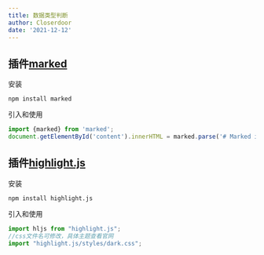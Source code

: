 ```yaml
---
title: 数据类型判断
author: Closerdoor
date: '2021-12-12'
---
```


## 插件[marked](https://www.npmjs.com/package/marked)
安装
```
npm install marked
```
引入和使用
```js
import {marked} from 'marked';
document.getElementById('content').innerHTML = marked.parse('# Marked in the browser\n\nRendered by **marked**.');
```
## 插件[highlight.js](https://highlightjs.org/usage/)
安装
```
npm install highlight.js
```
引入和使用
```js
import hljs from "highlight.js";
//css文件名可修改，具体主题查看官网
import "highlight.js/styles/dark.css";
```

